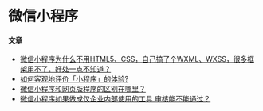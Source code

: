 # 微信小程序

#### 文章
* [微信小程序为什么不用HTML5、CSS，自己搞了个WXML、WXSS，很多框架用不了，好处一点不知道？](https://www.zhihu.com/question/51809406)
* [如何客观地评价「小程序」的体验?](https://zhuanlan.zhihu.com/p/24782839)
* [微信小程序和网页版程序的区别在哪里？](https://www.zhihu.com/question/54148303/answer/138152983)
* [微信小程序如果做成仅企业内部使用的工具 审核能不能通过？](https://www.zhihu.com/question/52771498)
